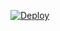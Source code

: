 [![Deploy](https://www.herokucdn.com/deploy/button.svg)](https://heroku.com/deploy?template=https://github.com/Range7/ghhh) 
